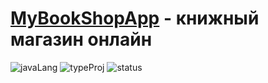 # [MyBookShopApp](https://github.com/AlekseiGunko/MyBookShopApp/tree/master)  - книжный магазин онлайн
![javaLang](https://img.shields.io/badge/Language-Java-blue)
![typeProj](https://img.shields.io/badge/TypeProject-Skillbox-yellow)
![status](https://img.shields.io/badge/Status-Development-red)
